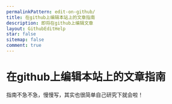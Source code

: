 ```yaml
---
permalinkPattern: edit-on-github/
title: 在github上编辑本站上的文章指南
description: 即将在github上编辑文章
layout: GithubEditHelp
star: false
sitemap: false
comment: true
---
```


# 在github上编辑本站上的文章指南
指南不急不急，慢慢写，其实也很简单自己研究下就会啦！